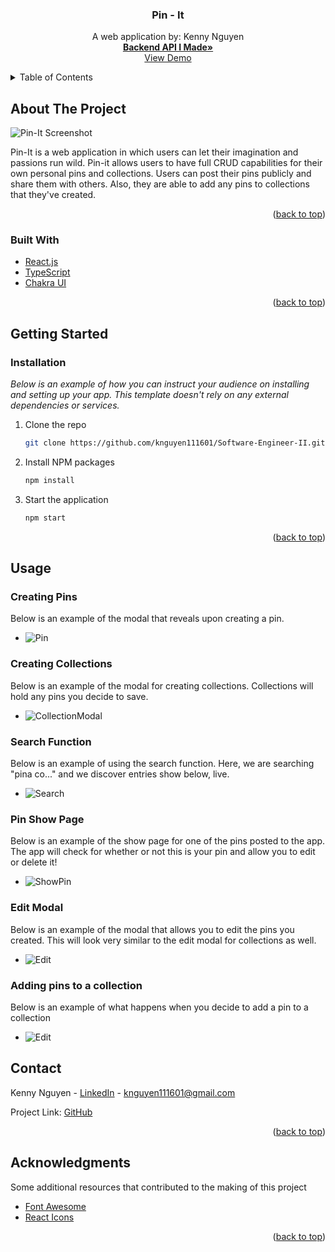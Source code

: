 <div id="top"></div>
  <h3 align="center">Pin - It</h3>

  <p align="center">
    A web application by: Kenny Nguyen
    <br />
    <a href="https://github.com/knguyen111601/pantheon_labs_backend"><strong>Backend API I Made»</strong></a>
    <br />
    <a href="https://jovial-bhaskara-64e864.netlify.app/">View Demo</a>
  </p>
</div>



<!-- TABLE OF CONTENTS -->
<details>
  <summary>Table of Contents</summary>
  <ol>
    <li>
      <a href="#about-the-project">About The Project</a>
      <ul>
        <li><a href="#built-with">Built With</a></li>
      </ul>
    </li>
    <li>
      <a href="#getting-started">Getting Started</a>
      <ul>
        <li><a href="#installation">Installation</a></li>
      </ul>
    </li>
    <li><a href="#contact">Contact</a></li>
    <li><a href="#acknowledgments">Acknowledgments</a></li>
  </ol>
</details>



<!-- ABOUT THE PROJECT -->
## About The Project

![Pin-It Screenshot](https://i.imgur.com/8e7MeYR.png)

Pin-It is a web application in which users can let their imagination and passions run wild. Pin-it allows users to have full CRUD capabilities for their own personal pins and collections. Users can post their pins publicly and share them with others. Also, they are able to add any pins to collections that they've created.

<p align="right">(<a href="#top">back to top</a>)</p>



### Built With

* [React.js](https://reactjs.org/)
* [TypeScript](https://www.typescriptlang.org/)
* [Chakra UI](https://chakra-ui.com/)

<p align="right">(<a href="#top">back to top</a>)</p>



<!-- GETTING STARTED -->
## Getting Started

### Installation

_Below is an example of how you can instruct your audience on installing and setting up your app. This template doesn't rely on any external dependencies or services._

1. Clone the repo
   ```sh
   git clone https://github.com/knguyen111601/Software-Engineer-II.git
   ```
2. Install NPM packages
   ```sh
   npm install
   ```
3. Start the application
   ```sh
   npm start
   ```

<p align="right">(<a href="#top">back to top</a>)</p>

## Usage

### Creating Pins
Below is an example of the modal that reveals upon creating a pin. 
* ![Pin](https://i.imgur.com/Xjjm4ao.png)

### Creating Collections
Below is an example of the modal for creating collections. Collections will hold any pins you decide to save.
* ![CollectionModal](https://i.imgur.com/SrVvIYd.png)

### Search Function
Below is an example of using the search function. Here, we are searching "pina co..." and we discover entries show below, live.
* ![Search](https://i.imgur.com/rXVDSRr.png)

### Pin Show Page
Below is an example of the show page for one of the pins posted to the app. The app will check for whether or not this is your pin and allow you to edit or delete it!
* ![ShowPin](https://i.imgur.com/Q5fT3jd.png)

### Edit Modal
Below is an example of the modal that allows you to edit the pins you created. This will look very similar to the edit modal for collections as well.
* ![Edit](https://i.imgur.com/qLsm8pt.png)

### Adding pins to a collection
Below is an example of what happens when you decide to add a pin to a collection
* ![Edit](https://i.imgur.com/hztKSCl.png)



## Contact

Kenny Nguyen - [LinkedIn](https://www.linkedin.com/in/kennydev/) - knguyen111601@gmail.com

Project Link: [GitHub](https://github.com/knguyen111601/Software-Engineer-II/tree/master)

<p align="right">(<a href="#top">back to top</a>)</p>



<!-- ACKNOWLEDGMENTS -->
## Acknowledgments

Some additional resources that contributed to the making of this project

* [Font Awesome](https://fontawesome.com)
* [React Icons](https://react-icons.github.io/react-icons/search)

<p align="right">(<a href="#top">back to top</a>)</p>

